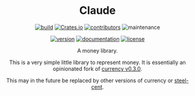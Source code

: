 <div align="center">

# Claude

[![build](https://img.shields.io/github/actions/workflow/status/hoodie/claude-rs/ci.yml?branch=main)](https://github.com/hoodie/claude-rs/actions?query=workflow%3A"Continuous+Integration")
[![Crates.io](https://img.shields.io/crates/d/claude)](https://crates.io/crates/claude)
[![contributors](https://img.shields.io/github/contributors/hoodie/claude-rs)](https://github.com/hoodie/claude-rs/graphs/contributors)
![maintenance](https://img.shields.io/maintenance/yes/2023)

[![version](https://img.shields.io/crates/v/claude)](https://crates.io/crates/claude/)
[![documentation](https://img.shields.io/badge/docs-latest-blue.svg)](https://docs.rs/claude/)
[![license](https://img.shields.io/crates/l/claude.svg?style=flat)](https://crates.io/crates/claude/)

A money library.

This is a very simple little library to represent money. It is essentially an opinionated fork of [currency v0.3.0](https://crates.io/crates/currency).

This may in the future be replaced by other versions of currency or [steel-cent](https://crates.io/crates/steel-cent).
